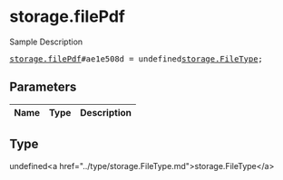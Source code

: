# storage.filePdf

Sample Description

<pre>
<a href="../constructor/storage.filePdf.md">storage.filePdf</a>#ae1e508d = undefined<a href="../type/storage.FileType.md">storage.FileType</a>;
</pre>

## Parameters

| Name | Type | Description |
|------|:----:|-------------|

## Type

undefined&lt;a href=&#34;../type/storage.FileType.md&#34;&gt;storage.FileType&lt;/a&gt;
